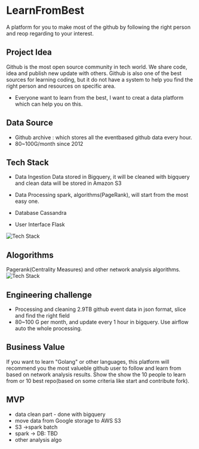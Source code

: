 # LearnFromBest
A platform for you to make most of the github by following the right person and reop regarding to your interest.

## Project Idea
Github is the most open source community in tech world. We share code, idea and publish new update with others.
Github is also one of the best sources for learning coding, but it do not have a system to help you find the right person and resources on specific area.
* Everyone want to learn from the best, I want to creat a data platform which can help you on this.

## Data Source
* Github archive : which stores all the eventbased github data every hour.
* 80~100G/month since 2012

## Tech Stack 
* Data Ingestion
Data stored in Bigquery, it will be cleaned with bigquery and clean data will be stored in Amazon S3

* Data Processing 
spark, algorithms(PageRank), will start from the most easy one.

* Database
Cassandra

* User Interface 
Flask

![Tech Stack](https://raw.githubusercontent.com/catherinesdataanalytics/LearnFromBest/master/pics/techFlow_Diagram.png)

## Alogorithms
Pagerank(Centrality Measures) and other network analysis algorithms.
![Tech Stack](https://raw.githubusercontent.com/catherinesdataanalytics/LearnFromBest/master/pics/algorithm.png)


## Engineering challenge
* Processing and cleaning 2.9TB github event data in json format, slice and find the right field 
* 80~100 G per month, and update every 1 hour in bigquery. Use airflow auto the whole processing.


## Business Value
If you want to learn "Golang" or other languages, this platform will recommend you the most valueble github user to follow and learn from based on network analysis results.
Show the show the 10 people to learn from or 10 best repo(based on some criteria like start and contribute fork).

## MVP
* data clean part - done with bigquery
* move data from Google storage to AWS S3
* S3 ->spark batch
* spark -> DB: TBD
* other analysis algo
